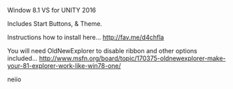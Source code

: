 Window 8.1 VS for UNITY 2016

Includes Start Buttons, & Theme.

Instructions how to install here...
http://fav.me/d4chfla

You will need OldNewExplorer to disable ribbon and other options included...
http://www.msfn.org/board/topic/170375-oldnewexplorer-make-your-81-explorer-work-like-win78-one/

neiio

